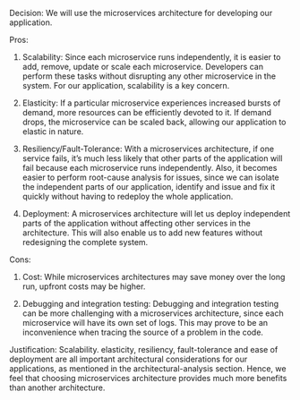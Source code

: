 Decision: We will use the microservices architecture for developing our application.

Pros:

1. Scalability: Since each microservice runs independently, it is easier to add, remove, update or scale each microservice. Developers can perform these tasks without disrupting any other microservice in the system.
For our application, scalability is a key concern.

2. Elasticity: If a particular microservice experiences increased bursts of demand, more resources can be efficiently devoted to it. If demand drops, the microservice can be scaled back, allowing our application to elastic in nature.

3. Resiliency/Fault-Tolerance: With a microservices architecture, if one service fails, it’s much less likely that other parts of the application will fail because each microservice runs independently. Also, it becomes easier to perform root-cause analysis for issues, since we can isolate the independent parts of our application, identify and issue and fix it quickly without having to redeploy the whole application.

4. Deployment: A microservices architecture will let us deploy independent parts of the application without affecting other services in the architecture. This will also enable us to add new features without redesigning the complete system.


Cons:

1. Cost: While microservices architectures may save money over the long run, upfront costs may be higher.

2. Debugging and integration testing: Debugging and integration testing can be more challenging with a microservices architecture, since each microservice will have its own set of logs. This may prove to be an inconvenience when tracing the source of a problem in the code.


Justification: Scalability. elasticity, resiliency, fault-tolerance and ease of deployment are all important architectural considerations for our applications, as mentioned in the architectural-analysis section. Hence, we feel that choosing microservices architecture provides much more benefits than another architecture.